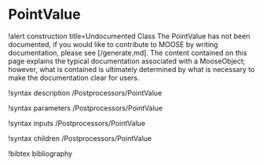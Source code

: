 <!-- MOOSE Documentation Stub: Remove this when content is added. -->

# PointValue

!alert construction title=Undocumented Class
The PointValue has not been documented, if you would like to contribute to MOOSE by
writing documentation, please see [/generate.md]. The content contained on this page explains
the typical documentation associated with a MooseObject; however, what is contained is ultimately
determined by what is necessary to make the documentation clear for users.

!syntax description /Postprocessors/PointValue

!syntax parameters /Postprocessors/PointValue

!syntax inputs /Postprocessors/PointValue

!syntax children /Postprocessors/PointValue

!bibtex bibliography
